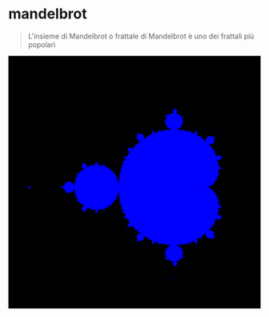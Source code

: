 # mandelbrot

>L'insieme di Mandelbrot o frattale di Mandelbrot è uno dei frattali più popolari

![complexset](https://github.com/samuelelanzi/mandelbrot/blob/main/complexset/images/mandelbrot.png)
